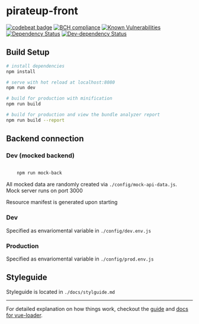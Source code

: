 # pirateup-front

[![codebeat badge](https://codebeat.co/badges/2572ce8d-8317-49c8-8461-cdc904ddb322)](https://codebeat.co/projects/github-com-pirateup-front-master)
[![BCH compliance](https://bettercodehub.com/edge/badge/pirateup/front?branch=master)](https://bettercodehub.com/)
[![Known Vulnerabilities](https://snyk.io/test/github/pirateup/front/badge.svg)](https://snyk.io/test/github/pirateup/front)
[![Dependency Status](https://gemnasium.com/badges/github.com/pirateup/front.svg)](https://gemnasium.com/github.com/pirateup/front)
[![Dev-dependency Status](https://david-dm.org/pirateup/front/dev-status.svg)](https://david-dm.org/pirateup/front?type=dev)

## Build Setup

``` bash
# install dependencies
npm install

# serve with hot reload at localhost:8080
npm run dev

# build for production with minification
npm run build

# build for production and view the bundle analyzer report
npm run build --report
```

## Backend connection

### Dev (mocked backend)

```sh

    npm run mock-back
```

All mocked data are randomly created via ```./config/mock-api-data.js```.     
Mock server runs on port 3000   

Resource manifest is generated upon starting

### Dev

Specified as envariomental variable in ```./config/dev.env.js```

### Production

Specified as envariomental variable in ```./config/prod.env.js```

## Styleguide

Styleguide is located in ```./docs/stylguide.md```

---
For detailed explanation on how things work, checkout the [guide](http://vuejs-templates.github.io/webpack/) and [docs for vue-loader](http://vuejs.github.io/vue-loader).
